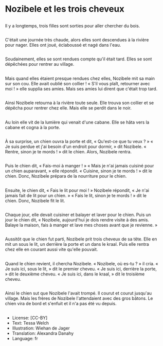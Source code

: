 # Nozibele et les trois cheveux

##
Il y a longtemps, trois filles sont sorties pour aller chercher du bois.

##
C'était une journée très chaude, alors elles sont descendues à la rivière pour nager. Elles ont joué, éclaboussé et nagé dans l'eau.

##
Soudainement, elles se sont rendues compte qu'il était tard. Elles se sont dépêchées pour rentrer au village.

##
Mais quand elles étaient presque rendues chez elles, Nozibele mit sa main sur son cou. Elle avait oublié son collier ! « S'il vous plaît, retourner avec moi ! » elle supplia ses amies. Mais ses amies lui dirent que c'était trop tard.

##
Ainsi Nozibele retourna à la rivière toute seule. Elle trouva son collier et se dépêcha pour rentrer chez elle. Mais elle se perdit dans le noir.

##
Au loin elle vit de la lumière qui venait d'une cabane. Elle se hâta vers la cabane et cogna à la porte.

##
À sa surprise, un chien ouvra la porte et dit, « Qu'est-ce que tu veux ? » « Je suis perdue et j'ai besoin d'un endroit pour dormir, » dit Nozibele. « Rentre, sinon je te mords ! » dit le chien. Alors, Nozibele rentra.

##
Puis le chien dit, « Fais-moi à manger ! » « Mais je n'ai jamais cuisiné pour un chien auparavant, » elle répondit. « Cuisine, sinon je te mords ! » dit le chien. Donc, Nozibele prépara de la nourriture pour le chien.

##
Ensuite, le chien dit, « Fais le lit pour moi ! » Nozibele répondit, « Je n'ai jamais fait de lit pour un chien. » « Fais le lit, sinon je te mords ! » dit le chien. Donc, Nozibele fit le lit.

##
Chaque jour, elle devait cuisiner et balayer et laver pour le chien. Puis un jour le chien dit, « Nozibele, aujourd'hui je dois rendre visite à des amis. Balaye la maison, fais à manger et lave mes choses avant que je revienne. »

##
Aussitôt que le chien fut parti, Nozibele prit trois cheveux de sa tête. Elle en mit un sous le lit, un derrière la porte et un dans le kraal. Puis elle rentra chez elle en courant aussi vite qu'elle pouvait.

##
Quand le chien revient, il chercha Nozibele. « Nozibele, où es-tu ? » il cria. « Je suis ici, sous le lit, » dit le premier cheveu. « Je suis ici, derrière la porte, » dit le deuxième cheveu. « Je suis ici, dans le kraal, » dit le troisième cheveu.

##
Ainsi le chien sut que Nozibele l'avait trompé. Il courut et courut jusqu'au village. Mais les frères de Nozibele l'attendaient avec des gros bâtons. Le chien vira de bord et s'enfuit et il n'a pas été vu depuis.

##
* License: [CC-BY]
* Text: Tessa Welch
* Illustration: Wiehan de Jager
* Translation: Alexandra Danahy
* Language: fr
